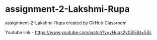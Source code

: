 # assignment-2-Lakshmi-Rupa
assignment-2-Lakshmi-Rupa created by GitHub Classroom

Youtube link - https://www.youtube.com/watch?v=yHuqs2y0SlE&t=53s
